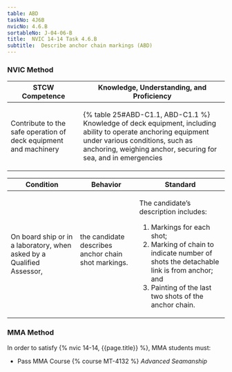 ```yaml
---
table: ABD
taskNo: 4J6B
nvicNo: 4.6.B 
sortableNo: J-04-06-B
title:  NVIC 14-14 Task 4.6.B 
subtitle:  Describe anchor chain markings (ABD)
---
```






### NVIC Method

<a style="display:none;" onclick="togglevisibility('nvic_methods')" >Show NVIC method.</a>

<div id='nvic_methods' class='show'>

<table>
<thead>
<tr>
<th class='forty'> STCW Competence </th>
<th class='sixty'> Knowledge, Understanding, and Proficiency </th>
</tr>
</thead>

<tbody>
<tr><td markdown='1'>

Contribute to the safe operation of deck equipment and machinery

</td><td markdown='1'>

{% table 25#ABD-C1.1, ABD-C1.1 %} Knowledge of deck equipment, including ability to operate anchoring equipment under various conditions, such as anchoring, weighing anchor, securing for sea, and in emergencies

</td></tr>


</tbody>
</table>


<table>
<thead>
<tr><th class='twenty'>  Condition </th><th class='twenty'> Behavior </th><th  class='sixty'>Standard </th></tr>
</thead>
<tbody >



<tr><td markdown='1'>

On board ship or in a laboratory, when asked by a Qualified Assessor,

</td><td markdown='1'>

the candidate describes anchor chain shot markings.

<br>

<div class="tooltip" markdown='1'>



</div>


</td><td markdown='1'>

The candidate’s description includes:

1. Markings for each shot;
2. Marking of chain to indicate number of shots the detachable link is from anchor; and
3. Painting of the last two shots of the anchor chain. 

</td></tr>
</tbody>
</table>
</div>


### MMA Method

In order to satisfy  {% nvic 14-14, {{page.title}}  %}, MMA students must:

* Pass MMA Course {% course MT-4132 %}  *Advanced Seamanship*